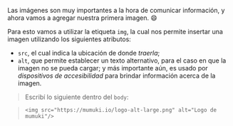 Las imágenes son muy importantes a la hora de comunicar información, y ahora vamos a agregar nuestra primera imagen. :smile:

Para esto vamos a utilizar la etiqueta `img`, la cual nos permite insertar una imagen utilizando los siguientes atributos:

  * `src`, el cual indica la ubicación de donde _traerla_;
  * `alt`, que permite establecer un texto alternativo, para el caso en que la imagen no se pueda cargar; y más importante aún, es usado por _dispositivos de accesibilidad_ para brindar información acerca de la imagen.

> Escribí lo siguiente dentro del `body`:

> ```
><img src="https://mumuki.io/logo-alt-large.png" alt="Logo de mumuki"/>
> ```


